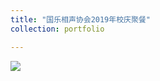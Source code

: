```yaml
---
title: "国乐相声协会2019年校庆聚餐"
collection: portfolio

---
```


<img src="https://llddeddym.github.io/images/2019-10-17.jpg"/>